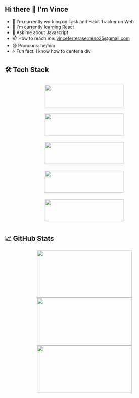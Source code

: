 ## Hi there 👋 I'm Vince


- 🔭 I'm currently working on Task and Habit Tracker on Web  
- 🌱 I'm currently learning React
- 💬 Ask me about Javascript 
- 📫 How to reach me: vinceferrerasermino25@gmail.com  
- 😄 Pronouns: he/him
- ⚡ Fun fact: I know how to center a div

## 🛠️ Tech Stack

<p align="center">
  <img src="https://img.shields.io/badge/-JavaScript-F7DF1E?style=for-the-badge&logo=javascript&logoColor=black" width="250" height="70" style="margin:10px">
  <img src="https://img.shields.io/badge/-HTML5-E34F26?style=for-the-badge&logo=html5&logoColor=white" width="250" height="70" style="margin:10px">
  <img src="https://img.shields.io/badge/-Node.js-339933?style=for-the-badge&logo=nodedotjs&logoColor=white" width="250" height="70" style="margin:10px">
  <img src="https://img.shields.io/badge/-Express-000000?style=for-the-badge&logo=express&logoColor=white" width="250" height="70" style="margin:10px">
  <img src="https://img.shields.io/badge/-MongoDB-47A248?style=for-the-badge&logo=mongodb&logoColor=white" width="250" height="70" style="margin:10px">
</p>



## 📈 GitHub Stats
<p align="center">
  <img src="https://github-readme-stats.vercel.app/api?username=comdotvince&show_icons=true&theme=radical" width="300" height="150" />
  <img src="https://github-readme-stats.vercel.app/api/top-langs/?username=comdotvince&layout=compact&theme=radical" width="300" height="150" />
  <img src="https://github-readme-streak-stats.herokuapp.com/?user=comdotvince&theme=radical" width="300" height="150" />
</p>






